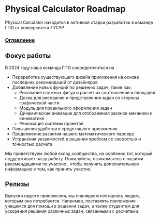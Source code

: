 # Physical Calculator Roadmap

Physical Calculator находится в активной стадии разработки в команде ГПО от университета ТУСУР

### [Оглавление](index.md)

## Фокус работы

В 2024 году наша команда ГПО сосредоточиться на 
- Переработка существующего дизайа приложения на основе последних рекомендаций от дизайнеров
- Добавление новых фунций по решению задач, такие как:
  - Рисование сложных фигур и расчет их соотношений и площадей
  - Доска для рисование и представления задач со стороны графической части
  - Модуль для правильного оформления задач
  - Динамические анимации для отображения законов механики и кинематике
  - Реализация системы проектов
- Повышения удобства в среде нашего приложения
- Продолжение развития нашего математического парсера 
- Устранения уизвимостей и решения проблем со скоростью и точностью расчета 

Мы приветствуем любой вклад сообщества, но особенно тот, который поддерживает нашу работу. Пожалуйста, ознакомьтесь с нашими рекомендациями по участию , чтобы получить дополнительную информацию о том, как принять участие.

## Релизы

Выпуски нашего приложения, мы планируем поставлять людям, которым оно потребуется. Например, поставлять приложение учащимся для помощи в решении задач, а также студентам для ускорения решения различных задач, связанными с расчетами.